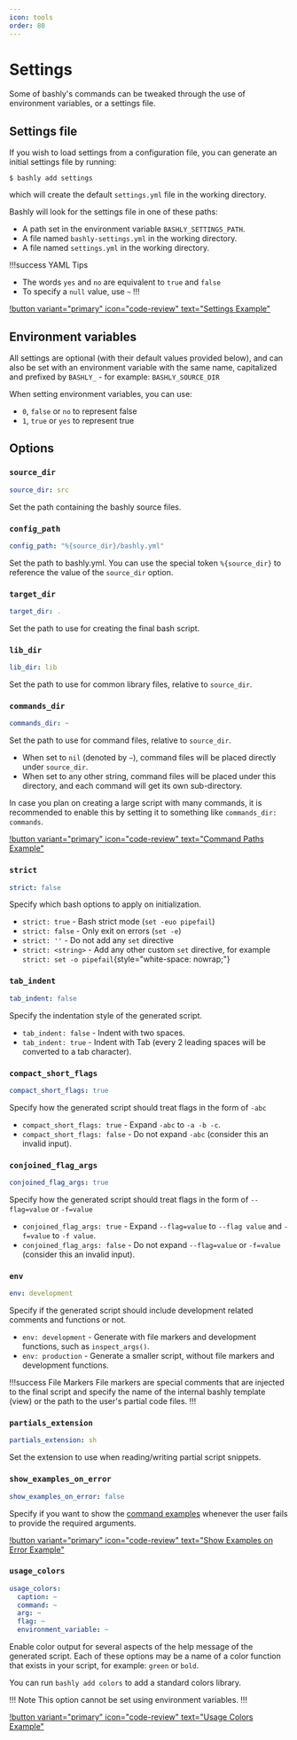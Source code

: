 ```yaml
---
icon: tools
order: 80
---
```


# Settings

Some of bashly's commands can be tweaked through the use of environment
variables, or a settings file.

## Settings file

If you wish to load settings from a configuration file, you can generate an
initial settings file by running:

```shell
$ bashly add settings
```

which will create the default `settings.yml` file in the working directory.

Bashly will look for the settings file in one of these paths:

- A path set in the environment variable `BASHLY_SETTINGS_PATH`.
- A file named `bashly-settings.yml` in the working directory.
- A file named `settings.yml` in the working directory.

!!!success YAML Tips
- The words `yes` and `no` are equivalent to `true` and `false`
- To specify a `null` value, use `~`
!!!

[!button variant="primary" icon="code-review" text="Settings Example"](https://github.com/DannyBen/bashly/tree/master/examples/settings#readme)

## Environment variables

All settings are optional (with their default values provided below), and
can also be set with an environment variable with the same name, capitalized
and prefixed by `BASHLY_` - for example: `BASHLY_SOURCE_DIR`

When setting environment variables, you can use:

- `0`, `false` or `no` to represent false
- `1`, `true` or `yes` to represent true

## Options

### `source_dir`

```yaml
source_dir: src
```

Set the path containing the bashly source files.

### `config_path`

```yaml
config_path: "%{source_dir}/bashly.yml"
```

Set the path to bashly.yml. You can use the special token `%{source_dir}` to
reference the value of the `source_dir` option.

### `target_dir`

```yaml
target_dir: .
```

Set the path to use for creating the final bash script.

### `lib_dir`

```yaml
lib_dir: lib
```

Set the path to use for common library files, relative to `source_dir`.

### `commands_dir`

```yaml
commands_dir: ~
```

Set the path to use for command files, relative to `source_dir`.

- When set to `nil` (denoted by `~`), command files will be placed directly under `source_dir`.
- When set to any other string, command files will be placed under this
  directory, and each command will get its own sub-directory.

In case you plan on creating a large script with many commands, it is
recommended to enable this by setting it to something like
`commands_dir: commands`.

[!button variant="primary" icon="code-review" text="Command Paths Example"](https://github.com/DannyBen/bashly/tree/master/examples/command-paths#readme)

### `strict`

```yaml
strict: false
```

Specify which bash options to apply on initialization.

- `strict: true` - Bash strict mode (`set -euo pipefail`)
- `strict: false` - Only exit on errors (`set -e`)
- `strict: ''` - Do not add any `set` directive
- `strict: <string>` - Add any other custom `set` directive, for example
   `strict: set -o pipefail`{style="white-space: nowrap;"}

### `tab_indent`

```yaml
tab_indent: false
```

Specify the indentation style of the generated script.

- `tab_indent: false` - Indent with two spaces.
- `tab_indent: true` - Indent with Tab (every 2 leading spaces will be converted
   to a tab character).

### `compact_short_flags`

```yaml
compact_short_flags: true
```

Specify how the generated script should treat flags in the form of `-abc`

- `compact_short_flags: true` - Expand `-abc` to `-a -b -c`.
- `compact_short_flags: false` - Do not expand `-abc` (consider this an invalid input).

### `conjoined_flag_args`

```yaml
conjoined_flag_args: true
```

Specify how the generated script should treat flags in the form of `--flag=value`
or `-f=value`

- `conjoined_flag_args: true` - Expand `--flag=value` to `--flag value` and `-f=value` to `-f value`.
- `conjoined_flag_args: false` - Do not expand `--flag=value` or `-f=value` (consider this an invalid input).

### `env`

```yaml
env: development
```

Specify if the generated script should include development related comments and
functions or not.

- `env: development` - Generate with file markers and development functions, such as `inspect_args()`.
- `env: production` -  Generate a smaller script, without file markers and development functions.

!!!success File Markers
File markers are special comments that are injected to the final script and
specify the name of the internal bashly template (view) or the path to the
user's partial code files.
!!!

### `partials_extension`

```yaml
partials_extension: sh
```

Set the extension to use when reading/writing partial script snippets.


### `show_examples_on_error`

```yaml
show_examples_on_error: false
```

Specify if you want to show the
[command examples](/configuration/command/#examples) whenever the user fails to 
provide the required arguments.

[!button variant="primary" icon="code-review" text="Show Examples on Error Example"](https://github.com/DannyBen/bashly/tree/master/examples/command-examples-on-error#readme)


### `usage_colors`

```yaml
usage_colors:
  caption: ~
  command: ~
  arg: ~
  flag: ~
  environment_variable: ~
```

Enable color output for several aspects of the help message of the generated
script. Each of these options may be a name of a color function that exists in
your script, for example: `green` or `bold`.

You can run `bashly add colors` to add a standard colors library.

!!! Note
This option cannot be set using environment variables.
!!!

[!button variant="primary" icon="code-review" text="Usage Colors Example"](https://github.com/DannyBen/bashly/tree/master/examples/colors-usage#readme)
